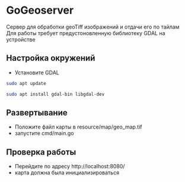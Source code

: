 # GoGeoserver

Сервер для обработки geoTiff изображений и отдачи его по тайлам <br>
Для работы требует предустоновленную библиотеку GDAL на устройстве

## Настройка окружений
- Установите GDAL
```bash
sudo apt update
```

```bash 
sudo apt install gdal-bin libgdal-dev
```

## Развертывание
- Положите файл карты в resource/map/geo_map.tif
- запустите cmd/main.go

## Проверка работы
- Перейдите по адресу http://localhost:8080/
- карта должна была инициализироваться
